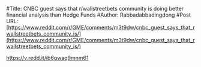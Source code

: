 #Title: CNBC guest says that r/wallstreetbets community is doing better financial analysis than Hedge Funds
#Author: Rabbadabbadingdong
#Post URL: [https://www.reddit.com/r/GME/comments/m3t9dw/cnbc_guest_says_that_rwallstreetbets_community_is/](https://www.reddit.com/r/GME/comments/m3t9dw/cnbc_guest_says_that_rwallstreetbets_community_is/)


https://v.redd.it/ib6gwaq9mnm61